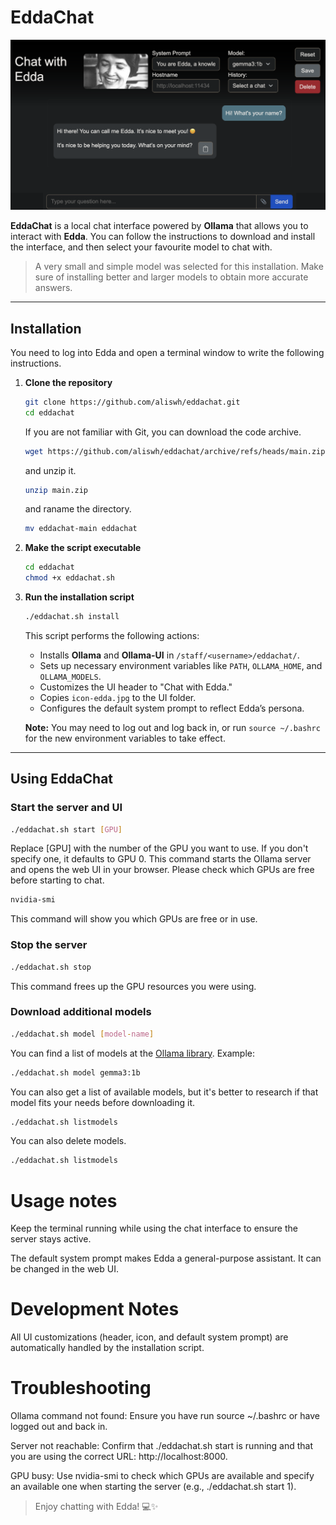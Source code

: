 # EddaChat

![EddaChat Screenshot](readme-chat.png)

**EddaChat** is a local chat interface powered by **Ollama** that allows you to interact with **Edda**. You can follow the instructions to download and install the interface, and then select your favourite model to chat with.

> A very small and simple model was selected for this installation. Make sure of installing better and larger models to obtain more accurate answers.

---

## Installation

You need to log into Edda and open a terminal window to write the following instructions.

1.  **Clone the repository**
    
    ```bash
    git clone https://github.com/aliswh/eddachat.git
    cd eddachat
    ```
    If you are not familiar with Git, you can download the code archive.
    ```bash
    wget https://github.com/aliswh/eddachat/archive/refs/heads/main.zip
    ```
    and unzip it.
    ```bash
    unzip main.zip
    ```
    and raname the directory.
    ```bash
    mv eddachat-main eddachat
    ```

2.  **Make the script executable**
    
    ```bash
    cd eddachat
    chmod +x eddachat.sh
    ```
3.  **Run the installation script**
    
    ```bash
    ./eddachat.sh install
    ```
    
    This script performs the following actions:
    
    * Installs **Ollama** and **Ollama-UI** in `/staff/<username>/eddachat/`.
    * Sets up necessary environment variables like `PATH`, `OLLAMA_HOME`, and `OLLAMA_MODELS`.
    * Customizes the UI header to "Chat with Edda."
    * Copies `icon-edda.jpg` to the UI folder.
    * Configures the default system prompt to reflect Edda’s persona.
    
    **Note:** You may need to log out and log back in, or run `source ~/.bashrc` for the new environment variables to take effect.

---

## Using EddaChat

### Start the server and UI

```bash
./eddachat.sh start [GPU]
```

Replace [GPU] with the number of the GPU you want to use. If you don't specify one, it defaults to GPU 0. This command starts the Ollama server and opens the web UI in your browser. Please check which GPUs are free before starting to chat.

```bash
nvidia-smi
```

This command will show you which GPUs are free or in use.

### Stop the server
```bash
./eddachat.sh stop
```
This command frees up the GPU resources you were using.

### Download additional models
```bash
./eddachat.sh model [model-name]
```

You can find a list of models at the [Ollama library](https://ollama.com/library). Example:

```bash
./eddachat.sh model gemma3:1b
```

You can also get a list of available models, but it's better to research if that model fits your needs before downloading it.

```bash
./eddachat.sh listmodels
```

You can also delete models.

```bash
./eddachat.sh listmodels
```

# Usage notes

Keep the terminal running while using the chat interface to ensure the server stays active.

The default system prompt makes Edda a general-purpose assistant. It can be changed in the web UI.


# Development Notes
All UI customizations (header, icon, and default system prompt) are automatically handled by the installation script.


# Troubleshooting
Ollama command not found: Ensure you have run source ~/.bashrc or have logged out and back in.

Server not reachable: Confirm that ./eddachat.sh start is running and that you are using the correct URL: http://localhost:8000.

GPU busy: Use nvidia-smi to check which GPUs are available and specify an available one when starting the server (e.g., ./eddachat.sh start 1).

> Enjoy chatting with Edda! 💻✨






